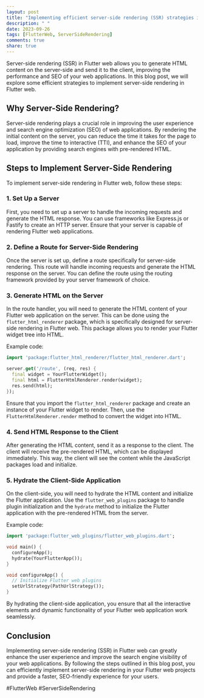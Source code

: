 ```yaml
---
layout: post
title: "Implementing efficient server-side rendering (SSR) strategies in Flutter web"
description: " "
date: 2023-09-26
tags: [FlutterWeb, ServerSideRendering]
comments: true
share: true
---
```


Server-side rendering (SSR) in Flutter web allows you to generate HTML content on the server-side and send it to the client, improving the performance and SEO of your web applications. In this blog post, we will explore some efficient strategies to implement server-side rendering in Flutter web.

## Why Server-Side Rendering?

Server-side rendering plays a crucial role in improving the user experience and search engine optimization (SEO) of web applications. By rendering the initial content on the server, you can reduce the time it takes for the page to load, improve the time to interactive (TTI), and enhance the SEO of your application by providing search engines with pre-rendered HTML.

## Steps to Implement Server-Side Rendering

To implement server-side rendering in Flutter web, follow these steps:

### 1. Set Up a Server

First, you need to set up a server to handle the incoming requests and generate the HTML response. You can use frameworks like Express.js or Fastify to create an HTTP server. Ensure that your server is capable of rendering Flutter web applications.

### 2. Define a Route for Server-Side Rendering

Once the server is set up, define a route specifically for server-side rendering. This route will handle incoming requests and generate the HTML response on the server. You can define the route using the routing framework provided by your server framework of choice.

### 3. Generate HTML on the Server

In the route handler, you will need to generate the HTML content of your Flutter web application on the server. This can be done using the `flutter_html_renderer` package, which is specifically designed for server-side rendering in Flutter web. This package allows you to render your Flutter widget tree into HTML. 

Example code:
```dart
import 'package:flutter_html_renderer/flutter_html_renderer.dart';

server.get('/route', (req, res) {
  final widget = YourFlutterWidget();
  final html = FlutterHtmlRenderer.render(widget);
  res.send(html);
});
```

Ensure that you import the `flutter_html_renderer` package and create an instance of your Flutter widget to render. Then, use the `FlutterHtmlRenderer.render` method to convert the widget into HTML.

### 4. Send HTML Response to the Client

After generating the HTML content, send it as a response to the client. The client will receive the pre-rendered HTML, which can be displayed immediately. This way, the client will see the content while the JavaScript packages load and initialize.

### 5. Hydrate the Client-Side Application

On the client-side, you will need to hydrate the HTML content and initialize the Flutter application. Use the `flutter_web_plugins` package to handle plugin initialization and the `hydrate` method to initialize the Flutter application with the pre-rendered HTML from the server.

Example code:
```dart
import 'package:flutter_web_plugins/flutter_web_plugins.dart';

void main() {
  configureApp();
  hydrate(YourFlutterApp());
}

void configureApp() {
  // Initialize Flutter web plugins
  setUrlStrategy(PathUrlStrategy());
}
```

By hydrating the client-side application, you ensure that all the interactive elements and dynamic functionality of your Flutter web application work seamlessly.

## Conclusion

Implementing server-side rendering (SSR) in Flutter web can greatly enhance the user experience and improve the search engine visibility of your web applications. By following the steps outlined in this blog post, you can efficiently implement server-side rendering in your Flutter web projects and provide a faster, SEO-friendly experience for your users.

#FlutterWeb #ServerSideRendering